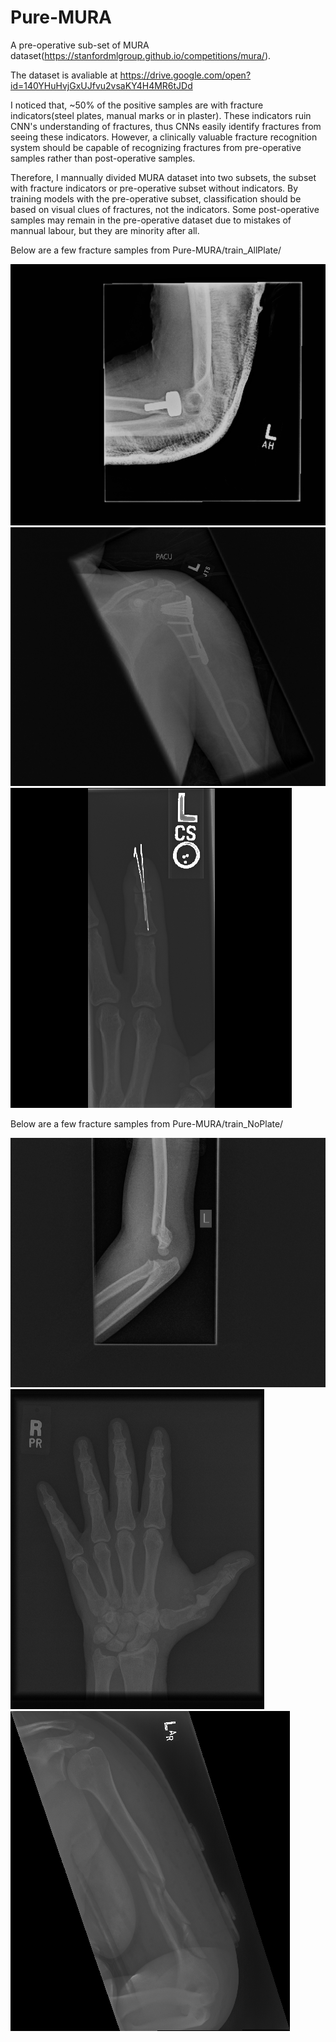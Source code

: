 # Pure-MURA
A pre-operative sub-set of MURA dataset(https://stanfordmlgroup.github.io/competitions/mura/).

The dataset is avaliable at https://drive.google.com/open?id=140YHuHvjGxUJfvu2vsaKY4H4MR6tJDd

I noticed that, ~50% of the positive samples are with fracture indicators(steel plates, manual marks or in plaster). These indicators ruin CNN's understanding of fractures, thus CNNs easily identify fractures from seeing these indicators. However, a clinically valuable fracture recognition system should be capable of recognizing fractures from pre-operative samples rather than post-operative samples. 

Therefore, I mannually divided MURA dataset into two subsets, the subset with fracture indicators or pre-operative subset without indicators. By training models with the pre-operative subset, classification should be based on visual clues of fractures, not the indicators. Some post-operative samples may remain in the pre-operative dataset due to mistakes of mannual labour, but they are minority after all.

Below are a few fracture samples from Pure-MURA/train_AllPlate/

![Fig.1.](https://github.com/huangyjhust/Pure-MURA/blob/master/samples/1_Plaster.png)
![Fig.3.](https://github.com/huangyjhust/Pure-MURA/blob/master/samples/2_Plate.png)
![Fig.4.](https://github.com/huangyjhust/Pure-MURA/blob/master/samples/3_Mark.png)

Below are a few fracture samples from Pure-MURA/train_NoPlate/

![Fig.0.](https://github.com/huangyjhust/Pure-MURA/blob/master/samples/1_NoPlate.png)
![Fig.2.](https://github.com/huangyjhust/Pure-MURA/blob/master/samples/2_NoPlate.png)
![Fig.5.](https://github.com/huangyjhust/Pure-MURA/blob/master/samples/3_NoPlate.png)
